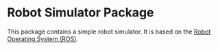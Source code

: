 # Robot Simulator Package

This package contains a simple robot simulator. It is based on the [Robot Operating System (ROS)](http://www.ros.org/).

